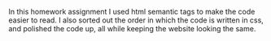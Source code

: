 In this homework assignment I used html semantic tags to make the code easier to read. I also sorted out the order in which the code is written in css, and polished the code up, all while keeping the website looking the same.
